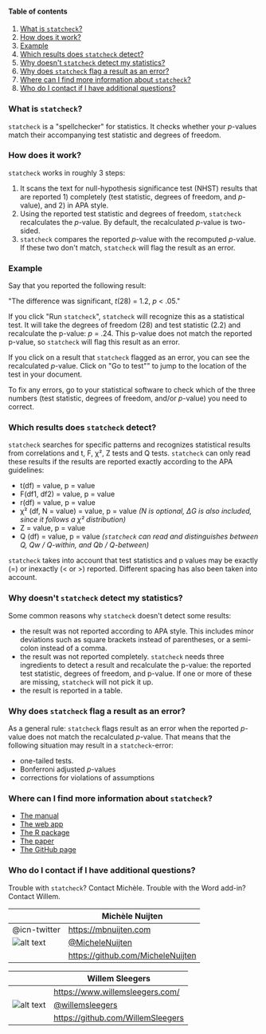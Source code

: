 #### Table of contents

1. [What is `statcheck`?](#whatis)
2. [How does it work?](#workings)
3. [Example](#ex)
3. [Which results does `statcheck` detect?](#which)
4. [Why doesn't `statcheck` detect my statistics?](#ynodetect)
5. [Why does `statcheck` flag a result as an error?](#whyerror)
6. [Where can I find more information about `statcheck`?](#moreinfo)
7. [Who do I contact if I have additional questions?](#contact)


### What is `statcheck`? <a name="whatis"></a>
`statcheck` is a "spellchecker" for statistics. It checks whether your *p*-values match their accompanying test statistic and degrees of freedom. 

### How does it work? <a name="workings"></a>

`statcheck` works in roughly 3 steps:

1. It scans the text for null-hypothesis significance test (NHST) results that are reported 1) completely (test statistic, degrees of freedom, and *p*-value), and 2) in APA style. 
2. Using the reported test statistic and degrees of freedom, `statcheck` recalculates the *p*-value. By default, the recalculated *p*-value is two-sided.
3. `statcheck` compares the reported *p*-value with the recomputed *p*-value. If these two don't match, `statcheck` will flag the result as an error.

### Example <a name="ex"></a>

Say that you reported the following result: 

"The difference was significant, *t*(28) = 1.2, *p* < .05."

If you click "Run `statcheck`", `statcheck` will recognize this as a statistical test. It will take the degrees of freedom (28) and test statistic (2.2) and recalculate the p-value: *p* = .24. This p-value does not match the reported p-value, so `statcheck` will flag this result as an error.

If you click on a result that `statcheck` flagged as an error, you can see the recalculated *p*-value. Click on "Go to test"" to jump to the location of the test in your document. 

To fix any errors, go to your statistical software to check which of the three numbers (test statistic, degrees of freedom, and/or *p*-value) you need to correct.


### Which results does `statcheck` detect? <a name="which"></a>

`statcheck` searches for specific patterns and recognizes statistical results from correlations and t, F, &chi;&sup2;, Z tests and Q tests. `statcheck` can only read these results if the results are reported exactly according to the APA guidelines:

* t(df) = value, p = value
* F(df1, df2) = value, p = value
* r(df) = value, p = value
* &chi;&sup2; (df, N = value) = value, p = value *(N is optional, &Delta;G is also included, since it follows a &chi;&sup2; distribution)*
* Z = value, p = value 
* Q (df) = value, p = value *(`statcheck` can read and distinguishes between Q, Qw / Q-within, and Qb / Q-between)*

`statcheck` takes into account that test statistics and p values may be exactly (=) or inexactly (< or >) reported. Different spacing has also been taken into account.

### Why doesn't `statcheck` detect my statistics? <a name="ynodetect"></a>

Some common reasons why `statcheck` doesn't detect some results:

* the result was not reported according to APA style. This includes minor deviations such as square brackets instead of parentheses, or a semi-colon instead of a comma.
* the result was not reported completely. `statcheck` needs three ingredients to detect a result and recalculate the p-value: the reported test statistic, degrees of freedom, and p-value. If one or more of these are missing, `statcheck` will not pick it up.
* the result is reported in a table. 


### Why does `statcheck` flag a result as an error? <a name="whyerror"></a>

As a general rule: `statcheck` flags result as an error when the reported *p*-value does not match the recalculated *p*-value. That means that the following situation may result in a `statcheck`-error:

* one-tailed tests.
* Bonferroni adjusted *p*-values
* corrections for violations of assumptions


### Where can I find more information about `statcheck`?<a name="moreinfo"></a>

* [The manual](https://rpubs.com/michelenuijten/statcheckmanual)
* [The web app](http://statcheck.io)
* [The R package](http://cran.r-project.org/web/packages/statcheck/)
* [The paper](https://link.springer.com/article/10.3758/s13428-015-0664-2)
* [The GitHub page](https://github.com/MicheleNuijten/statcheck)


### Who do I contact if I have additional questions?<a name="contact"></a>
Trouble with `statcheck`? Contact Michèle. Trouble with the Word add-in? Contact Willem.

<!-- links to social media icons -->
[1.1]: http://i.imgur.com/tXSoThF.png (twitter icon with padding)

<i class="icon fa fa-twitter"></i>

||Michèle Nuijten|
-|----------------
|@icn-twitter | <https://mbnuijten.com>
|![alt text][1.1]| [\@MicheleNuijten](http://twitter.com/MicheleNuijten/)
| | <https://github.com/MicheleNuijten>

||Willem Sleegers|
-|----------------
| | <https://www.willemsleegers.com/>
|![alt text][1.1] | [\@willemsleegers](https://twitter.com/willemsleegers)
| | <https://github.com/WillemSleegers>